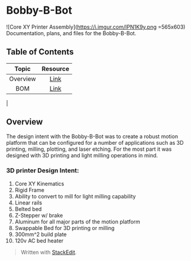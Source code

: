 # Bobby-B-Bot
![Core XY Printer Assembly](https://i.imgur.com/IPN1K9y.png =565x603)
Documentation, plans, and files  for the Bobby-B-Bot.
## Table of Contents
| Topic  | Resource |
|:------:|:--------:|
|Overview|[Link]()  |
|BOM     |[Link]()  |
|
## Overview
The design intent with the Bobby-B-Bot was to create a robust motion platform that can be configured for a number of applications such as 3D printing, milling, plotting, and laser etching. For the most part it was designed with 3D printing and light milling operations in mind. 
### 3D printer Design Intent:
1. Core XY Kinematics
2. Rigid Frame
3. Ability to convert to mill for light milling capability
4. Linear rails 
5. Belted bed
6. Z-Stepper w/ brake
7.  Aluminum for all major parts of the motion platform
8. Swappable Bed for 3D printing or milling
9. 300mm^2 build plate 
10. 120v AC bed heater
















> Written with [StackEdit](https://stackedit.io/).
<!--stackedit_data:
eyJoaXN0b3J5IjpbLTI4MzU5MjkzNSw3MDE1OTk4MzFdfQ==
-->